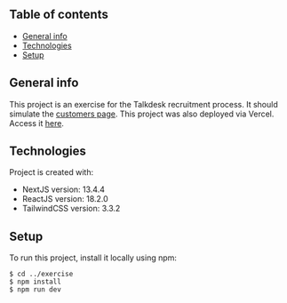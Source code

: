 ## Table of contents

- [General info](#general-info)
- [Technologies](#technologies)
- [Setup](#setup)

## General info

This project is an exercise for the Talkdesk recruitment process. It should simulate the [customers page](https://www.talkdesk.com/customers/). This project was also deployed via Vercel. Access it [here](https://exercise-talkdesk.vercel.app/).

## Technologies

Project is created with:

- NextJS version: 13.4.4
- ReactJS version: 18.2.0
- TailwindCSS version: 3.3.2

## Setup

To run this project, install it locally using npm:

```
$ cd ../exercise
$ npm install
$ npm run dev
```

